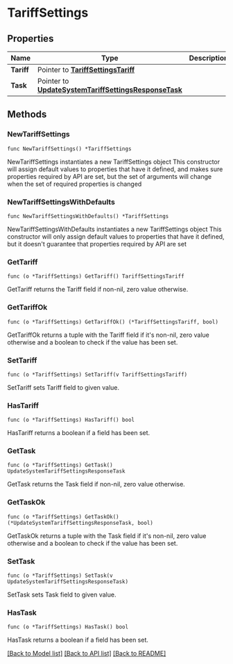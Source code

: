 # TariffSettings

## Properties

Name | Type | Description | Notes
------------ | ------------- | ------------- | -------------
**Tariff** | Pointer to [**TariffSettingsTariff**](TariffSettingsTariff.md) |  | [optional] 
**Task** | Pointer to [**UpdateSystemTariffSettingsResponseTask**](UpdateSystemTariffSettingsResponseTask.md) |  | [optional] 

## Methods

### NewTariffSettings

`func NewTariffSettings() *TariffSettings`

NewTariffSettings instantiates a new TariffSettings object
This constructor will assign default values to properties that have it defined,
and makes sure properties required by API are set, but the set of arguments
will change when the set of required properties is changed

### NewTariffSettingsWithDefaults

`func NewTariffSettingsWithDefaults() *TariffSettings`

NewTariffSettingsWithDefaults instantiates a new TariffSettings object
This constructor will only assign default values to properties that have it defined,
but it doesn't guarantee that properties required by API are set

### GetTariff

`func (o *TariffSettings) GetTariff() TariffSettingsTariff`

GetTariff returns the Tariff field if non-nil, zero value otherwise.

### GetTariffOk

`func (o *TariffSettings) GetTariffOk() (*TariffSettingsTariff, bool)`

GetTariffOk returns a tuple with the Tariff field if it's non-nil, zero value otherwise
and a boolean to check if the value has been set.

### SetTariff

`func (o *TariffSettings) SetTariff(v TariffSettingsTariff)`

SetTariff sets Tariff field to given value.

### HasTariff

`func (o *TariffSettings) HasTariff() bool`

HasTariff returns a boolean if a field has been set.

### GetTask

`func (o *TariffSettings) GetTask() UpdateSystemTariffSettingsResponseTask`

GetTask returns the Task field if non-nil, zero value otherwise.

### GetTaskOk

`func (o *TariffSettings) GetTaskOk() (*UpdateSystemTariffSettingsResponseTask, bool)`

GetTaskOk returns a tuple with the Task field if it's non-nil, zero value otherwise
and a boolean to check if the value has been set.

### SetTask

`func (o *TariffSettings) SetTask(v UpdateSystemTariffSettingsResponseTask)`

SetTask sets Task field to given value.

### HasTask

`func (o *TariffSettings) HasTask() bool`

HasTask returns a boolean if a field has been set.


[[Back to Model list]](../README.md#documentation-for-models) [[Back to API list]](../README.md#documentation-for-api-endpoints) [[Back to README]](../README.md)


